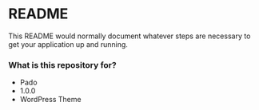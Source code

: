 # README #

This README would normally document whatever steps are necessary to get your application up and running.

### What is this repository for? ###

* Pado
* 1.0.0
* WordPress Theme